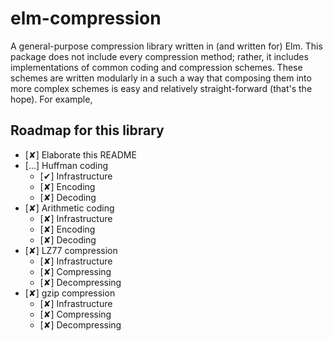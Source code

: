 # elm-compression

A general-purpose compression library written in (and written for) Elm. This package does not include every compression method; rather, it includes implementations of common coding and compression schemes. These schemes are written modularly in a such a way that composing them into more complex schemes is easy and relatively straight-forward (that's the hope). For example,

## Roadmap for this library

* [✘] Elaborate this README
* […] Huffman coding
  * [✔] Infrastructure
  * [✘] Encoding
  * [✘] Decoding
* [✘] Arithmetic coding
  * [✘] Infrastructure
  * [✘] Encoding
  * [✘] Decoding
* [✘] LZ77 compression
  * [✘] Infrastructure
  * [✘] Compressing
  * [✘] Decompressing
* [✘] gzip compression
  * [✘] Infrastructure
  * [✘] Compressing
  * [✘] Decompressing

